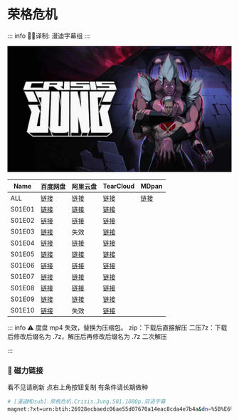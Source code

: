 # 荣格危机

::: info
✍🏻译制: 漫迪字幕组
:::

![81237030.jpg](81237030.jpg)

| Name | 百度网盘 | 阿里云盘 | TearCloud | MDpan |
| --- | --- | --- | --- | --- |
| ALL |[链接](https://pan.baidu.com/s/1i_VIYTTZRFnnBb4VNPh3-w?pwd=0ohw) |[链接](https://www.aliyundrive.com/s/SXfWPPQTZXP) |[链接](https://kita.teracloud.jp/share/117272232727bf18) |[链接](https://mdpan.tk/%E8%8D%A3%E6%A0%BC%E5%8D%B1%E6%9C%BA) |
| S01E01 |[链接](https://pan.baidu.com/s/1m8p8dNRd9jHSd-AKbsm5-w?pwd=dozh) |[链接](https://www.aliyundrive.com/s/SXfWPPQTZXP) |[链接](https://kita.teracloud.jp/share/117272232727bf18) |  |
| S01E02 |[链接](https://pan.baidu.com/s/1eKrb9-4PwlUnwKOj-Tj_cA?pwd=mn8i) |[链接](https://www.aliyundrive.com/s/SXfWPPQTZXP) |[链接](https://kita.teracloud.jp/share/117272232727bf18) |  |
| S01E03 |[链接](https://pan.baidu.com/s/1zb5I_LhdtA9jvxv60a1lzw?pwd=u1ch) | 失效 |[链接](https://kita.teracloud.jp/share/117272232727bf18) |  |
| S01E04 |[链接](https://pan.baidu.com/s/1DECKkXLbWfkocRISIrYoFQ?pwd=5ov2) |[链接](https://www.aliyundrive.com/s/SXfWPPQTZXP) |[链接](https://kita.teracloud.jp/share/117272232727bf18) |  |
| S01E05 |[链接](https://pan.baidu.com/s/1kSb2UtGJ87NH2MaFwofGMw?pwd=qtq4) |[链接](https://www.aliyundrive.com/s/SXfWPPQTZXP) |[链接](https://kita.teracloud.jp/share/117272232727bf18) |  |
| S01E06 |[链接](https://pan.baidu.com/s/1ANdjIp4foiAyu_Wqd_7rZw?pwd=g0mn) |[链接](https://www.aliyundrive.com/s/SXfWPPQTZXP) |[链接](https://kita.teracloud.jp/share/117272232727bf18) |  |
| S01E07 |[链接](https://pan.baidu.com/s/1-iIm0UkUZ2mTeok3I0TkZA?pwd=92cm) |[链接](https://www.aliyundrive.com/s/SXfWPPQTZXP) |[链接](https://kita.teracloud.jp/share/117272232727bf18) |  |
| S01E08 |[链接](https://pan.baidu.com/s/1fqYb1-ztfN5We81MtdA5dA?pwd=u2qz) |[链接](https://www.aliyundrive.com/s/SXfWPPQTZXP) |[链接](https://kita.teracloud.jp/share/117272232727bf18) |  |
| S01E09 |[链接](https://pan.baidu.com/s/1oSM8-LkRZZgj-iaG4hHAgw?pwd=c2k8) |[链接](https://www.aliyundrive.com/s/SXfWPPQTZXP) |[链接](https://kita.teracloud.jp/share/117272232727bf18) |  |
| S01E10 |[链接](https://pan.baidu.com/s/1OgPBxyBRU_8hPuHi2uC0kA?pwd=0bev) | 失效 |[链接](https://kita.teracloud.jp/share/117272232727bf18) |  |

::: info
⚠️ 度盘 mp4 失效，替换为压缩包。
zip：下载后直接解压
二压7z：下载后修改后缀名为 .7z，解压后再修改后缀名为 .7z 二次解压

:::

### 🧲 磁力链接

看不见请刷新 点右上角按钮复制 有条件请长期做种

```bash
# [漫迪MDsub].荣格危机.Crisis.Jung.S01.1080p.双语字幕
magnet:?xt=urn:btih:26928ecbaedc06ae55d07670a14eac8cda4e7b4a&dn=%5B%E6%BC%AB%E8%BF%AAMDsub%5D.%E8%8D%A3%E6%A0%BC%E5%8D%B1%E6%9C%BA.Crisis.Jung.S01.1080p.%E5%8F%8C%E8%AF%AD%E5%AD%97%E5%B9%95&tr=http%3A%2F%2Falltorrents.net%3A80%2Fbt%2Fannounce.php&tr=http%3A%2F%2Fbluebird-hd.org%2Fannounce.php&tr=http%3A%2F%2Fwww.thetradersden.org%2Fforums%2Ftracker%2Fannounce.php&tr=http%3A%2F%2Ftracker.trancetraffic.com%3A80%2Fannounce.php&tr=http%3A%2F%2Firrenhaus.dyndns.dk%3A80%2Fannounce.php&tr=http%3A%2F%2F1337.abcvg.info%3A80%2Fannounce&tr=http%3A%2F%2Fbt.beatrice-raws.org%3A80%2Fannounce&tr=http%3A%2F%2Fwww.tribalmixes.com%3A80%2Fannounce.php&tr=http%3A%2F%2Fwww.wareztorrent.com%3A80%2Fannounce
```